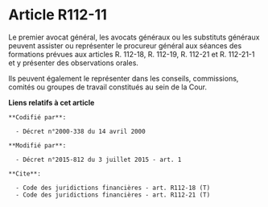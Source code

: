 # Article R112-11

Le premier avocat général, les avocats généraux ou les substituts généraux peuvent assister ou représenter le procureur
général aux séances des formations prévues aux articles R. 112-18, R. 112-19, 
R. 112-21 et R. 112-21-1 et y présenter des observations orales. 

Ils peuvent également le représenter dans les conseils, commissions, comités ou groupes de travail constitués au sein de la
Cour.

**Liens relatifs à cet article**

	**Codifié par**:

	  - Décret n°2000-338 du 14 avril 2000

	**Modifié par**:

	  - Décret n°2015-812 du 3 juillet 2015 - art. 1

	**Cite**:

	  - Code des juridictions financières - art. R112-18 (T)
	  - Code des juridictions financières - art. R112-21 (T)
